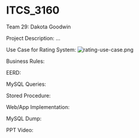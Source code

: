 # ITCS_3160

Team 29: Dakota Goodwin
  
Project Description: ...


Use Case for Rating System:
![rating-use-case.png](https://raw.githubusercontent.com/dgoodw11/ITCS_3160-052/main/images/rating-use-case.png)


Business Rules:


EERD: 


MySQL Queries:


Stored Procedure:


Web/App Implementation:


MySQL Dump:


PPT Video:
